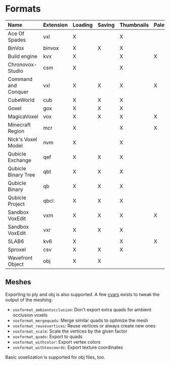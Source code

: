 # Formats

| Name                  | Extension | Loading | Saving | Thumbnails | Palette |
| :-------------------- | --------- | ------- | ------ | ---------- | ------- |
| Ace Of Spades         | vxl       | X       |        | X          |         |
| BinVox                | binvox    | X       | X      | X          |         |
| Build engine          | kvx       | X       |        | X          | X       |
| Chronovox-Studio      | csm       | X       |        | X          |         |
| Command and Conquer   | vxl       | X       | X      | X          | X       |
| CubeWorld             | cub       | X       | X      | X          |         |
| Goxel                 | gox       | X       | X      | X          |         |
| MagicaVoxel           | vox       | X       | X      | X          | X       |
| Minecraft Region      | mcr       | X       |        | X          | X       |
| Nick's Voxel Model    | nvm       | X       |        | X          |         |
| Qubicle Exchange      | qef       | X       | X      | X          |         |
| Qubicle Binary Tree   | qbt       | X       | X      | X          |         |
| Qubicle Binary        | qb        | X       | X      | X          |         |
| Qubicle Project       | qbcl      | X       | X      | X          |         |
| Sandbox VoxEdit       | vxm       | X       | X      | X          | X       |
| Sandbox VoxEdit       | vxr       | X       | X      | X          |         |
| SLAB6                 | kv6       | X       |        | X          | X       |
| Sproxel               | csv       | X       | X      | X          |         |
| Wavefront Object      | obj       | X       | X      |            |         |


## Meshes

Exporting to ply and obj is also supported. A few [cvars](Configuration.md) exists to tweak the output of the meshing:

* `voxformat_ambientocclusion`: Don't export extra quads for ambient occlusion voxels
* `voxformat_mergequads`: Merge similar quads to optimize the mesh
* `voxformat_reusevertices`: Reuse vertices or always create new ones
* `voxformat_scale`: Scale the vertices by the given factor
* `voxformat_quads`: Export to quads
* `voxformat_withcolor`: Export vertex colors
* `voxformat_withtexcoords`: Export texture coordinates

Basic voxelization is supported for obj files, too.
